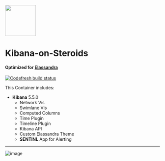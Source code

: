 <img src="https://user-images.githubusercontent.com/1423657/33860929-5aae34f6-dedb-11e7-8d20-c09c3a53394c.png" width="100" />

# Kibana-on-Steroids
#### Optimized for [Elassandra](github.com/strapdata/elassandra)

[![Codefresh build status]( https://g.codefresh.io/api/badges/build?repoOwner=lmangani&repoName=kibana-on-steroids&branch=master&pipelineName=kibana-on-steroids&accountName=lmangani&type=cf-1)]( https://g.codefresh.io/repositories/lmangani/kibana-on-steroids/builds?filter=trigger:build;branch:master;service:5a25b41734a1310001196d8e~kibana-on-steroids)

This Container includes:
  * **Kibana** 5.5.0
    * Network Vis
    * Swimlane Vis
    * Computed Columns
    * Time Plugin
    * Timeline Plugin
    * Kibana API  
    * Custom Elassandra Theme
    * **SENTINL** App for Alerting
  
 ----------- 

![image](https://user-images.githubusercontent.com/1423657/33860643-156d76aa-deda-11e7-8557-7e5f0d5b0e3c.png)
